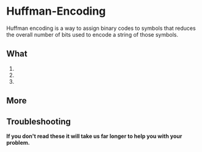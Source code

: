 # Huffman-Encoding
Huffman encoding is a way to assign binary codes to symbols that reduces the overall number of bits used to encode a string of those symbols.
## What
1. 
2. 
3. 

## More

## Troubleshooting

**If you don't read these it will take us far longer to help you with your problem.**
